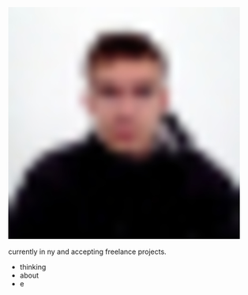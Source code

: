 ![100 --style py4 pxvw15](me.jpg)

currently in ny and accepting freelance projects.

- thinking
- about
- e